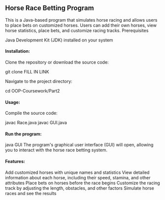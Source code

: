 ## Horse Race Betting Program

This is a Java-based program that simulates horse racing and allows users to place bets on customized horses. Users can add their own horses, view horse statistics, place bets, and customize racing tracks.
Prerequisites

Java Development Kit (JDK) installed on your system

#### Installation:

Clone the repository or download the source code:

git clone FILL IN LINK

Navigate to the project directory:

cd OOP-Coursework/Part2

#### Usage:

Compile the source code:

javac Race.java
javac GUI.java

#### Run the program:

java GUI
The program's graphical user interface (GUI) will open, allowing you to interact with the horse race betting system.

#### Features:

Add customized horses with unique names and statistics
View detailed information about each horse, including their speed, stamina, and other attributes
Place bets on horses before the race begins
Customize the racing track by adjusting the length, obstacles, and other factors
Simulate horse races and see the results
